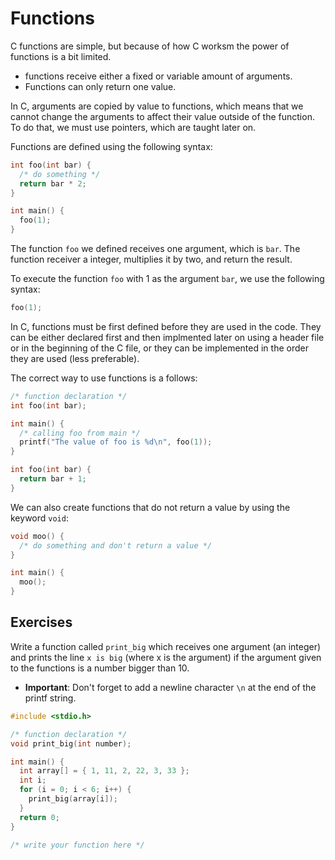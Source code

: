 # Functions 

C functions are simple, but because of how C worksm the power of functions is a bit limited. 
* functions receive either a fixed or variable amount of arguments.
* Functions can only return one value.

In C, arguments are copied by value to functions, which means that we cannot change the arguments to affect their value outside of the function. To do that, we must use pointers, which are taught later on.

Functions are defined using the following syntax:

```c 
int foo(int bar) {
  /* do something */
  return bar * 2;
}

int main() {
  foo(1);
}
```

The function `foo` we defined receives one argument, which is `bar`. The function receiver a integer, multiplies it by two, and return the result.

To execute the function `foo` with 1 as the argument `bar`, we use the following syntax: 

```c
foo(1);
```

In C, functions must be first defined before they are used in the code. They can be either declared first and then implmented later on using a header file or in the beginning of the C file, or they can be implemented in the order they are used (less preferable).

The correct way to use functions is a follows:
```c 
/* function declaration */
int foo(int bar);

int main() {
  /* calling foo from main */
  printf("The value of foo is %d\n", foo(1));
}

int foo(int bar) {
  return bar + 1;
}
```

We can also create functions that do not return a value by using the keyword `void`:

```c 
void moo() {
  /* do something and don't return a value */
}

int main() {
  moo();
}
```

## Exercises

Write a function called `print_big` which receives one argument (an integer) and prints the line `x is big` (where x is the argument) if the argument given to the functions is a number bigger than 10.

* **Important**: Don't forget to add a newline character `\n` at the end of the printf string.

```c
#include <stdio.h>

/* function declaration */
void print_big(int number);

int main() {
  int array[] = { 1, 11, 2, 22, 3, 33 };
  int i;
  for (i = 0; i < 6; i++) {
    print_big(array[i]);
  }
  return 0;
}

/* write your function here */
```


